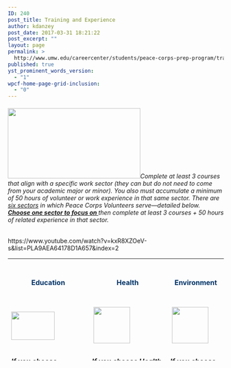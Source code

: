 ```yaml
---
ID: 240
post_title: Training and Experience
author: kdanzey
post_date: 2017-03-31 18:21:22
post_excerpt: ""
layout: page
permalink: >
  http://www.umw.edu/careercenter/students/peace-corps-prep-program/training-experience/
published: true
yst_prominent_words_version:
  - "1"
wpcf-home-page-grid-inclusion:
  - "0"
---
```

<h6><a href="https://www.peacecorps.gov/volunteer/university-programs/peace-corps-prep/"><img class="alignnone wp-image-235" src="http://www.umw.edu/careercenter/wp-content/uploads/sites/41/2017/03/PeaceCorpsPrep-1-300x159.jpg" alt="" width="309" height="164" /></a>Complete at least 3 courses that align with a specific work sector (they can but do not need to come from your academic major or minor). You also must accumulate a minimum of 50 hours of volunteer or work experience in that same sector. There are <u>six sectors</u> in which Peace Corps Volunteers serve—detailed below. <b><u>Choose one sector to focus on </u></b>then complete at least 3 courses + 50 hours of related experience in that sector.</h6>
https://www.youtube.com/watch?v=kxR8XZOeV-s&amp;list=PLA9AEA64178D1A657&amp;index=2
<table style="height: 238px" width="1653">
<tbody>
<tr>
<td style="text-align: center" width="116">
<h4><strong><span style="color: #003366">Education</span></strong></h4>
</td>
<td style="text-align: center" width="101">
<h4><strong><span style="color: #003366"> Health</span></strong></h4>
</td>
<td style="text-align: center" width="101">
<h4><strong><span style="color: #003366"> Environment</span></strong></h4>
</td>
<td style="text-align: center" width="101">
<h4><strong><span style="color: #003366">Agriculture</span></strong></h4>
</td>
<td style="text-align: center" width="101">
<h4><span style="color: #003366"><strong>Youth in Development</strong></span></h4>
</td>
<td style="text-align: center" width="101">
<h4><span style="color: #003366"><strong>Community Economic Development</strong></span></h4>
</td>
</tr>
<tr>
<td width="116"><img class="size-full wp-image-248 aligncenter" src="http://www.umw.edu/careercenter/wp-content/uploads/sites/41/2017/03/R1.png" alt="" width="101" height="66" /></td>
<td width="101"> <img class="size-full wp-image-250 aligncenter" src="http://www.umw.edu/careercenter/wp-content/uploads/sites/41/2017/03/R3.png" alt="" width="85" height="85" /></td>
<td width="101"> <img class="size-full wp-image-252 aligncenter" src="http://www.umw.edu/careercenter/wp-content/uploads/sites/41/2017/03/R5.png" alt="" width="85" height="85" /></td>
<td width="101"> <img class="size-full wp-image-249 aligncenter" src="http://www.umw.edu/careercenter/wp-content/uploads/sites/41/2017/03/R2.png" alt="" width="85" height="85" /></td>
<td width="101"> <img class="size-full wp-image-251 aligncenter" src="http://www.umw.edu/careercenter/wp-content/uploads/sites/41/2017/03/R4.png" alt="" width="85" height="85" /></td>
<td width="101"> <img class="size-full wp-image-253 aligncenter" src="http://www.umw.edu/careercenter/wp-content/uploads/sites/41/2017/03/R6.png" alt="" width="85" height="85" /></td>
</tr>
<tr>
<td style="vertical-align: top">
<h6 style="text-align: left"><strong><i><u>If you choose Education, take 3 courses from one of the following areas</u></i><i>:</i></strong></h6>
<h6>Education</h6>
<h6>English</h6>
<h6>Linguistics</h6>
<h6>Computer Science</h6>
<h6>Chemistry</h6>
<h6></h6>
<h6></h6>
<h6><span style="color: #000000"><strong><i><u>Recommended courses</u></i><i>:</i></strong></span></h6>
<h6><u>EDUC 371 &amp; 373 – Language Development and Literacy Instruction (Primary/Intermediate)</u></h6>
<h6><u>EDUC 454 – The Teaching of Foreign Language</u></h6>
<h6><u>EDUC 455 – The Teaching of Mathematics and Computer Science</u></h6>
<h6><u>EDUC 458 – The Teaching of Sciences</u></h6>
<h6><u>ENGL 399 – Community Service Learning</u></h6>
<h6><u>LING 101 – Introduction to Linguistics</u></h6>
<h6><u>LING 301 – Introduction to Psycholinguistics</u></h6>
<h6><u>LING 302 – Introduction to Sociolinguistics and Anthropological   Linguistics</u></h6>
<h6><u>CPSC 310 – Computer Information Systems</u></h6>
<h6><u>CPSC 420 – Modeling and Simulation</u></h6>
<h6><u>CHEM 105 &amp; 106 – Chemistry and Society with Laboratory</u></h6>
<h6><u>CHEM 493 – Chemical Outreach</u></h6>
&nbsp;
<h6><i></i><span style="color: #000000"><strong><i><u>And build 50 hours of </u></i><i><u>related </u></i><i><u>field experience through an activity such as</u></i><i>:</i></strong></span></h6>
<h6>Participating in one or more of several regional service opportunities such as (1) local programs for underserved populations at Stafford Junction, Heritage Park, or Bragg Hill, or (2) Catholic Charities Refugee Services.</h6>
<h6>Completing an internship at one of the many organizations and agencies in the Greater Fredericksburg region such as (1) Bundle of Joy Child Development, (2) the Virginia Museum of Fine Arts, (3) the Smithsonian National Education Outreach program, (4) or completing a supervised practicum experience through the College of Education.</h6>
<h6>Participating in a UMW Abroad program such as (1) Academic Latinoamericana – Quito, Ecuador, (2) CIEE Dakar, Senegal, (3) CIEE Gaborone, Botswana, or (4) Sol Education Abroad – Heredia, Costa Rica.</h6>
<h6>Teaching in one of these or a similar form: in a classroom, with a community outreach organization, or in a formal tutoring capacity.</h6>
<h6>The subject of the teaching may be English as a Foreign/Second Language, special education, drama, or a STEM subject.</h6>
</td>
<td style="vertical-align: top">
<h6><strong><i><u>If you choose Health, take three courses from one of the following areas</u></i><i>:</i></strong></h6>
<h6>Biology</h6>
<h6>Economics</h6>
<h6>Sociology</h6>
<h6>Nursing</h6>
<h6></h6>
<h6></h6>
<h6><span style="color: #000000"><strong><i><u>Recommended courses:</u></i></strong></span></h6>
<h6><u>BIOL 384 – Human Anatomy </u></h6>
<h6><u>BIOL 385 – Human Physiology</u></h6>
<h6><u>BIOL 391 – Immunology</u></h6>
<h6><u>BIOL 440 – Biology of Cancer</u></h6>
<h6><u>ECON 332 – Economics of Health</u></h6>
<h6><u>SOCG 320 – Food Justice</u></h6>
<h6><u>SOCG 334 – Medical Sociology</u></h6>
<h6><u>SOCG 335 – Global Perspectives on Health and Illness</u></h6>
<h6></h6>
<h6><u> </u><i><u>And build 50 hours of </u></i><b><i><u>related </u></i></b><i><u>field experience through an activity such as</u></i><i>:</i></h6>
<h6>Volunteer or work experience in such areas as HIV/AIDS outreach, hospice, family planning counseling, emergency medical technician (EMT) or CPR teaching/certification, maternal health, and hands-­‐on caregiving in a hospital, clinic, or lab technician setting.</h6>
<h6>Counseling or teaching in health subjects.</h6>
<h6>Working as a resident advisor in a dormitory, as a peer nutritionist, or as a sexually transmitted infections counselor.</h6>
<h6>Significant experience in mechanical repairs, construction, carpentry, masonry, plumbing, hydrology, or set design.</h6>
<h6>Participating in regional service opportunities such as those at (1) the Moss Free Clinic, Mary Washington Hospital, or the Spotsylvania Medical Center, (2) Fredericksburg Area HIV/AIDS Support Services (FAHASS), or serving as a volunteer EMT at a local Fire and Rescue Unit.</h6>
<h6>Completing an internship at one of the many organizations and agencies in the Greater Fredericksburg region <span style="font-family: inherit;font-size: inherit">such as (1) the Virginia Department of Health, (2) Community of Hope, (3) the U.S. Department of Health and Human Services.</span></h6>
<h6>Participating in a UMW Abroad Program such as (1) CIEE Dakar, Senegal, (2) CIEE Monteverde, Costa Rica, (3) CIEE Gaborone, Botswana, (4) KEI Bangkok, Thailand, (5) SIT China: Community Health and Traditional Chinese Medicine, (6) SIT Jordan: Refugees, Health and Humanitarian Action, or (7) SIT Madagascar: Traditional Medicine and Healthcare Systems.</h6>
</td>
<td style="vertical-align: top">
<h6><strong><em><u>If you choose Environment, take three courses from one of the following areas</u></em><em>:</em></strong></h6>
<h6>Biology</h6>
<h6>Economics</h6>
<h6>Earth and<span style="font-family: inherit;font-size: inherit"> Environmental Science</span></h6>
<h6><span style="font-family: inherit;font-size: inherit">Geology</span></h6>
<h6><span style="font-family: inherit;font-size: inherit">Philosophy</span></h6>
<h6><span style="font-family: inherit;font-size: inherit">Sociology</span></h6>
<h6></h6>
&nbsp;
<h6><span style="color: #000000"><strong><em><u>Recommended courses</u></em><em>:</em></strong></span></h6>
<h6><u>B</u><u>IOL 231 – Botany</u></h6>
<h6><u>BIOL 424 – Tropical Ecology</u></h6>
<h6><u>BIOL 428 – Conservation Biology</u></h6>
<h6><u>ECON 331 – Environmental and Resource Economics</u></h6>
<h6><u>ECON 351 – Poverty, Affluence, and Equality</u></h6>
<h6><u>EESC 230 – Global Environmental Problems</u></h6>
<h6><u>EESC 240 – Field Methods in Environmental Science and Geology</u></h6>
<h6><u>EESC 322 – Aquatic Ecology</u></h6>
<h6><u>EESC 325 – Environmental Geochemistry</u></h6>
<h6><u>EESC 326 – Pollution Prevention Planning</u></h6>
<h6><u>EESC 340 – Energy Resources and Technology</u></h6>
<h6><u>PHIL 330 – Environmental Ethics</u></h6>
<h6><u>PHIL 430 – Ethics, Environment, and Sustainability</u></h6>
<h6><u>SOCG 354 – Environmental Sociology</u></h6>
<h6></h6>
<h6><strong><span style="color: #003366"><u> </u><span style="color: #000000"><em><u>And build 50 hours of related field experience through an activity such as</u></em><em>:</em></span></span></strong></h6>
<h6>Educating the public on environmental or conservation issues, or working on environmental campaigns.</h6>
<h6>Conducting biological surveys of plants or animals.</h6>
<h6>Investigating an environmental issue through an independent research project.</h6>
<h6>Gardening, farming, nursery management, organic or low-­‐input vegetable production, or landscaping.</h6>
<h6>Providing technical assistance and training in natural resource management.</h6>
<h6>Participating in regional service opportunities such as (1) Friends of the Rappahannock,(2) Downtown Greens, and (3) campus sustainability projects coordinated by the President’s Council for Sustainability.</h6>
<h6>Completing an internship at one of the many organizations and agencies in the Greater Fredericksburg region such as (1) Environment Virginia, (2) Northern Virginia Soil andWater Conservation District, (3) Lake Anna State Park, (4) Friends of the Rappahannock,(5) Tree Fredericksburg, (6) The Sierra Club.</h6>
<h6>Participating in a UMW Abroad Program such as (1) CIEE Dakar, Senegal, (2) CIEE Gaborone, Botswana, (3) IES Galapagos Islands, Ecuador, (4) KEI Bangkok, Thailand, (5) SIT Ecuador: Comparative Ecology and Conservation, (6) SIT Madagascar: Biodiversity and Natural Resource Management, (7) SIT Mongolia: Geopolitics and the Environment,(8) SIT Panama: Tropical Ecology, Marine Ecosystems, &amp; Biodiversity Conservation, (9) SIT Panama: Tropical Ecology, Marine Ecosystems, and Biodiversity Conservation, (10), SIT Tanzania-­‐Zanzibar: Coastal Ecology &amp; Natural Resource Management, or (11) SIT Tanzania: Wildlife Conservation and Political Ecology.</h6>
</td>
<td style="vertical-align: top">
<h6><em><u>If you choose Agriculture, take three courses from one of the following areas</u></em><em>:</em></h6>
<h6>Biology or Earth and Environmental Science</h6>
<h6></h6>
<h6><em><u>Recommended courses</u></em><em>:</em></h6>
<h6><u>BIOL 231 – Botany</u></h6>
<h6><u>BIOL 311 – Plant Ecology</u></h6>
<h6><u>BIOL 312 – Plant Physiology</u></h6>
<h6><u>BIOL 323 – Entomology</u></h6>
<h6><u>EESC 230 – Global Environmental Problems</u></h6>
<h6><u>EESC 307 – Environmental Soil Science</u><u>EESC 315 – Hydrogeology</u><u>EESC 325 – Environmental Geochemistry</u></h6>
<h6></h6>
<h6><em><u>And build 50 hours of <strong>related </strong>field experience through an activity such as</u></em><em>:</em></h6>
<h6>Working with a large-­‐scale or family-­‐run business involving vegetable gardening, farming, nursery work, tree planting or care, urban forestry, landscaping, livestock care and management, or fish cultivation and     production</h6>
<h6>Teaching or tutoring the public in environmental or agricultural issues/activities</h6>
<h6>Working on the business management or marketing side of a commercial farm</h6>
<h6>Participating in regional service opportunities such as (1) Tree Fredericksburg, (2) Braehead Farm, and (3) the Virginia Cooperative Extension (in Spotsylvania or Stafford counties).</h6>
<h6>Completing an internship at one of the many organizations and agencies in the Greater Fredericksburg region such as (1) the United States Department of Agriculture, (2) the Arcadia Center for Sustainable Food and Agriculture, (3) the Good Turn Earth Company,(4) Northern Virginia Soil and Water Conservation District.</h6>
<h6>Participating in a UMW Abroad Program such as (1) CIEE Gaborone, Botswana, (2) SIT IHP: Rethinking Food Security: People, Agriculture, and Politics, (3) CIEE Monteverde, Costa Rica</h6>
<h6>Teaching in one of these or a similar form: in a classroom, with a community outreach organization, or in a formal tutoring capacity</h6>
<h6>The subject of the teaching may be English as a Foreign/Second Language, special education, drama, or a STEM subject</h6>
</td>
<td style="vertical-align: top">
<h6><em><u>If you choose Youth in Development, take three courses from one of the following areas</u></em><em>:</em></h6>
<h6>Psychology or Sociology</h6>
<h6><em><u>Recommended courses</u></em><em>:</em></h6>
<h6><u>PSYC</u><u> 331 – Developmental Psychology: The Infant and Child</u></h6>
<h6><u>PSYC 332 – Developmental Psychology: The Adolescent and Adult</u></h6>
<h6><u>PSYC 347 – Psychology of Men</u></h6>
<h6><u>PSYC 350 – Psychology of women</u></h6>
<h6><u>SOCG 301 – Evolution and Social Behavior</u></h6>
<h6><u>SOCG 351 – Juvenile Delinquency</u></h6>
<h6><em><u>And build 50 hours of <strong>related </strong>field experience through an activity such as</u></em><em>:</em></h6>
<h6>Teaching or counseling in at-­‐risk youth programs</h6>
<h6>Activities that involve planning, organizing, assessing community needs, counseling, and leadership, in areas such as education, youth development, health and HIV/AIDS, the environment, and/or business</h6>
<h6>Participating in regional service opportunities such as (1) UMW’s James Farmer Scholars Program, (2) Young Women Leaders Program, (3) Hope House or Thurman Brisben Center, (4) Catholic Charities Refugee</h6>
<h6>Completing an internship at one of the many organizations and agencies in the Greater Fredericksburg region such as Rappahannock Big Brothers, Big Sisters or the Boys and Girls Clubs of</h6>
<h6>Participating in a UMW Abroad Program such as: (1) CIEE Dakar, Senegal, (2) SIT Nicaragua: Youth Culture, Literacy, and Media, or (3) SIT Samoa: Pacific Communities and Social Change.</h6>
</td>
<td style="vertical-align: top">
<h6><em><u>If you choose Community Economic Dev., take three courses from one of the following areas</u></em><em>:</em></h6>
<h6>Accounting</h6>
<h6>Business</h6>
<h6>Economics</h6>
<h6>Geography</h6>
<h6>Management</h6>
<h6>Management Information Systems</h6>
<h6>Marketing</h6>
<h6>Sociology</h6>
<h6>Computer Science and related majors</h6>
<h6><em><u>Recommended courses</u></em><em>:</em></h6>
<h6><u>ACCT 101 &amp; 102 – Principles of Accounting I &amp; II or ACCT 110 Intensive Principles of Accounting</u></h6>
<h6><u>ACCT 301 &amp; 302 – Intermediate Accounting I &amp; II</u></h6>
<h6><u>ACCT 304 – Cost Managerial Accounting</u></h6>
<h6><u>ACCT 401 – Accounting Information Systems</u></h6>
<h6><u>ACC</u><u>T</u> <u>42</u><u>0</u> <u>–</u> <u>Go</u><u>ver</u><u>n</u><u>m</u><u>e</u><u>n</u><u>t</u><u>a</u><u>l</u> <u>an</u><u>d</u> <u>No</u><u>t</u><u>-­‐</u><u>f</u><u>o</u><u>r</u><u>-­‐</u><u>P</u><u>r</u><u>o</u><u>f</u><u>it</u> <u>A</u><u>cc</u><u>oun</u><u>t</u><u>ing</u></h6>
<h6><u>BUAD 473 – Environment of International Business</u></h6>
<h6><u>E</u><u>CO</u><u>N</u> <u>32</u><u>4</u> <u>–</u> <u>Econo</u><u>m</u><u>ics</u> <u>o</u><u>f</u> <u>Ph</u><u>ilanthropy</u> <u>an</u><u>d</u> <u>th</u><u>e</u> <u>N</u><u>o</u><u>n</u><u>-­‐</u><u>P</u><u>r</u><u>o</u><u>f</u><u>it</u> <u>Sect</u><u>o</u><u>r</u></h6>
<h6><u>ECON 381 – Microfinance for Development</u></h6>
<h6><u>ECON 384 – Economic Development</u></h6>
<h6><u>FINC 301 – Principles of Finance</u></h6>
<h6><u>FINC 430 – Financial Modeling</u></h6>
<h6><u>GEOG 236 – Globalization and Local Development</u></h6>
<h6><u>GEOG 250 – Introduction to Geographic Information Systems and Cartography</u></h6>
<h6><u>GEOG 339 – Geography and Development</u></h6>
<h6><u>GEOG 340 – Remote Sensing and Air Photo Interpretation</u></h6>
<h6><u>GEOG 355 – Mobile Geographic Information Systems and Global Positioning Systems</u></h6>
<h6><u>MGMT 300 – Principles of Management</u></h6>
<h6><u>MGMT 346 – Human Resource Management</u></h6>
<h6><u>MGMT 421 – Entrepreneurial Venture C</u><u>reation</u></h6>
<h6><u>MIST 201 – Management Information Systems and Applications</u></h6>
<h6><u>MIST 301 – Principles of Knowledge Management</u></h6>
<h6><u>MKTG 301 – Principles of Marketing</u></h6>
<h6><u>MKTG 401 – Marketing Research</u></h6>
<h6><u>MKTG 460 – International Marketing</u></h6>
<h6><u>SOCG 404 – Global Inequality and Development</u></h6>
<h6><em><u>And build 50 hours of <strong>related </strong>field experience through an activity such as</u></em><em>:</em></h6>
<h6>Working with businesses, organizations, or cooperatives in accounting, finance, microfinance, management, project management, budgeting, or marketing</h6>
<h6>Starting and running your own business or other entrepreneurial activity</h6>
<h6>Training others in computer literacy, maintenance, and repair</h6>
<h6>Website design or online marketing</h6>
<h6>Founding or leading a community-­‐ or school-­‐based organization</h6>
<h6>Participating in regional service opportunities or completing an internship such as at the Small Business Development Center or the Fredericksburg Regional Chamber of Commerce.</h6>
<h6>Participating in a UMW Abroad Program such as (1) CIEE University of Botswana – Gaborone, Botswana, (2) CIEE Dakar, Senegal, (3) SIT Jordan: Modernization and Social Change, (4) SIT Madagascar: Urbanization and Rural Development, (5) SIT Nepal: Development and Social Change, (6) SIT Peru: Indigenous Peoples and Globalization, (6) SIT Samoa: Pacific Communities and Social Change, or (7) SIT Uganda: Development Studies,</h6>
<h6><em>Nearly two-­‐thirds of Peace Corps Volunteers serve in Education or Health. Coursework and meaningful experience in one of these areas—especially teaching English as a second/foreign language—produce some of the strongest candidates.</em></h6>
</td>
</tr>
</tbody>
</table>
&nbsp;
